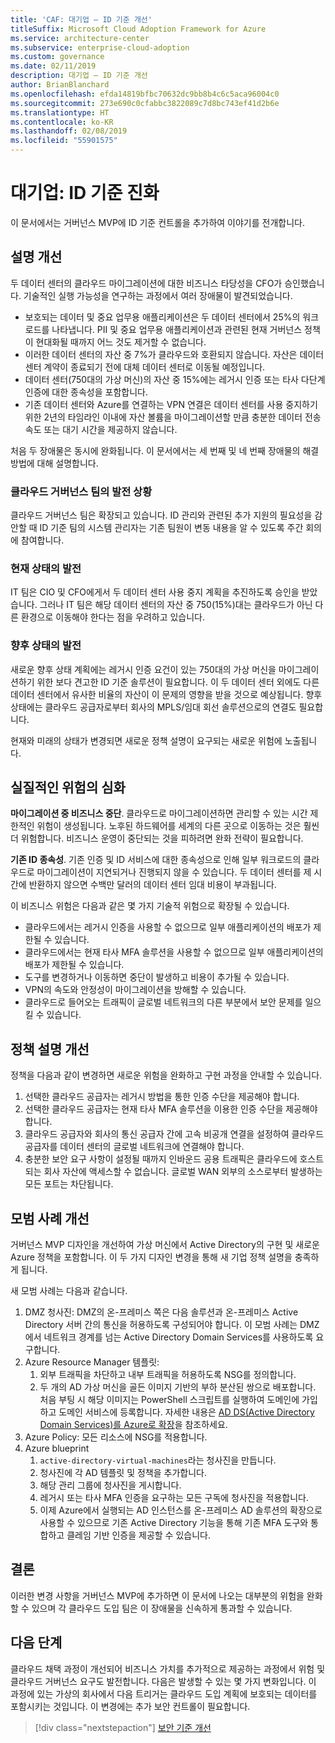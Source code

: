 ```yaml
---
title: 'CAF: 대기업 – ID 기준 개선'
titleSuffix: Microsoft Cloud Adoption Framework for Azure
ms.service: architecture-center
ms.subservice: enterprise-cloud-adoption
ms.custom: governance
ms.date: 02/11/2019
description: 대기업 – ID 기준 개선
author: BrianBlanchard
ms.openlocfilehash: efda14819bfbc70632dc9bb8b4c6c5aca96004c0
ms.sourcegitcommit: 273e690c0cfabbc3822089c7d8bc743ef41d2b6e
ms.translationtype: HT
ms.contentlocale: ko-KR
ms.lasthandoff: 02/08/2019
ms.locfileid: "55901575"
---
```

# <a name="large-enterprise-identity-baseline-evolution"></a>대기업: ID 기준 진화

이 문서에서는 거버넌스 MVP에 ID 기준 컨트롤을 추가하여 이야기를 전개합니다.

## <a name="evolution-of-the-narrative"></a>설명 개선

두 데이터 센터의 클라우드 마이그레이션에 대한 비즈니스 타당성을 CFO가 승인했습니다. 기술적인 실행 가능성을 연구하는 과정에서 여러 장애물이 발견되었습니다.

- 보호되는 데이터 및 중요 업무용 애플리케이션은 두 데이터 센터에서 25%의 워크로드를 나타냅니다. PII 및 중요 업무용 애플리케이션과 관련된 현재 거버넌스 정책이 현대화될 때까지 어느 것도 제거할 수 없습니다.
- 이러한 데이터 센터의 자산 중 7%가 클라우드와 호환되지 않습니다. 자산은 데이터 센터 계약이 종료되기 전에 대체 데이터 센터로 이동될 예정입니다.
- 데이터 센터(750대의 가상 머신)의 자산 중 15%에는 레거시 인증 또는 타사 다단계 인증에 대한 종속성을 포함합니다.
- 기존 데이터 센터와 Azure를 연결하는 VPN 연결은 데이터 센터를 사용 중지하기 위한 2년의 타임라인 이내에 자산 볼륨을 마이그레이션할 만큼 충분한 데이터 전송 속도 또는 대기 시간을 제공하지 않습니다.

처음 두 장애물은 동시에 완화됩니다. 이 문서에서는 세 번째 및 네 번째 장애물의 해결 방법에 대해 설명합니다.

### <a name="evolution-of-the-cloud-governance-team"></a>클라우드 거버넌스 팀의 발전 상황

클라우드 거버넌스 팀은 확장되고 있습니다. ID 관리와 관련된 추가 지원의 필요성을 감안할 때 ID 기준 팀의 시스템 관리자는 기존 팀원이 변동 내용을 알 수 있도록 주간 회의에 참여합니다.

### <a name="evolution-of-the-current-state"></a>현재 상태의 발전

IT 팀은 CIO 및 CFO에게서 두 데이터 센터 사용 중지 계획을 추진하도록 승인을 받았습니다. 그러나 IT 팀은 해당 데이터 센터의 자산 중 750(15%)대는 클라우드가 아닌 다른 환경으로 이동해야 한다는 점을 우려하고 있습니다.

### <a name="evolution-of-the-future-state"></a>향후 상태의 발전

새로운 향후 상태 계획에는 레거시 인증 요건이 있는 750대의 가상 머신을 마이그레이션하기 위한 보다 견고한 ID 기준 솔루션이 필요합니다. 이 두 데이터 센터 외에도 다른 데이터 센터에서 유사한 비율의 자산이 이 문제의 영향을 받을 것으로 예상됩니다.
향후 상태에는 클라우드 공급자로부터 회사의 MPLS/임대 회선 솔루션으로의 연결도 필요합니다.

현재와 미래의 상태가 변경되면 새로운 정책 설명이 요구되는 새로운 위험에 노출됩니다.

## <a name="evolution-of-tangible-risks"></a>실질적인 위험의 심화

**마이그레이션 중 비즈니스 중단**. 클라우드로 마이그레이션하면 관리할 수 있는 시간 제한적인 위험이 생성됩니다. 노후된 하드웨어를 세계의 다른 곳으로 이동하는 것은 훨씬 더 위험합니다. 비즈니스 운영이 중단되는 것을 피하려면 완화 전략이 필요합니다.

**기존 ID 종속성**. 기존 인증 및 ID 서비스에 대한 종속성으로 인해 일부 워크로드의 클라우드로 마이그레이션이 지연되거나 진행되지 않을 수 있습니다. 두 데이터 센터를 제 시간에 반환하지 않으면 수백만 달러의 데이터 센터 임대 비용이 부과됩니다.

이 비즈니스 위험은 다음과 같은 몇 가지 기술적 위험으로 확장될 수 있습니다.

- 클라우드에서는 레거시 인증을 사용할 수 없으므로 일부 애플리케이션의 배포가 제한될 수 있습니다.
- 클라우드에서는 현재 타사 MFA 솔루션을 사용할 수 없으므로 일부 애플리케이션의 배포가 제한될 수 있습니다.
- 도구를 변경하거나 이동하면 중단이 발생하고 비용이 추가될 수 있습니다.
- VPN의 속도와 안정성이 마이그레이션을 방해할 수 있습니다.
- 클라우드로 들어오는 트래픽이 글로벌 네트워크의 다른 부분에서 보안 문제를 일으킬 수 있습니다.

## <a name="evolution-of-the-policy-statements"></a>정책 설명 개선

정책을 다음과 같이 변경하면 새로운 위험을 완화하고 구현 과정을 안내할 수 있습니다.

1. 선택한 클라우드 공급자는 레거시 방법을 통한 인증 수단을 제공해야 합니다.
2. 선택한 클라우드 공급자는 현재 타사 MFA 솔루션을 이용한 인증 수단을 제공해야 합니다.
3. 클라우드 공급자와 회사의 통신 공급자 간에 고속 비공개 연결을 설정하여 클라우드 공급자를 데이터 센터의 글로벌 네트워크에 연결해야 합니다.
4. 충분한 보안 요구 사항이 설정될 때까지 인바운드 공용 트래픽은 클라우드에 호스트되는 회사 자산에 액세스할 수 없습니다. 글로벌 WAN 외부의 소스로부터 발생하는 모든 포트는 차단됩니다.

## <a name="evolution-of-the-best-practices"></a>모범 사례 개선

거버넌스 MVP 디자인을 개선하여 가상 머신에서 Active Directory의 구현 및 새로운 Azure 정책을 포함합니다. 이 두 가지 디자인 변경을 통해 새 기업 정책 설명을 충족하게 됩니다.

새 모범 사례는 다음과 같습니다.

1. DMZ 청사진: DMZ의 온-프레미스 쪽은 다음 솔루션과 온-프레미스 Active Directory 서버 간의 통신을 허용하도록 구성되어야 합니다. 이 모범 사례는 DMZ에서 네트워크 경계를 넘는 Active Directory Domain Services를 사용하도록 요구합니다.
2. Azure Resource Manager 템플릿:
    1. 외부 트래픽을 차단하고 내부 트래픽을 허용하도록 NSG를 정의합니다.
    1. 두 개의 AD 가상 머신을 골든 이미지 기반의 부하 분산된 쌍으로 배포합니다. 처음 부팅 시 해당 이미지는 PowerShell 스크립트를 실행하여 도메인에 가입하고 도메인 서비스에 등록합니다. 자세한 내용은 [AD DS(Active Directory Domain Services)를 Azure로 확장](../../../../reference-architectures/identity/adds-extend-domain.md)을 참조하세요.
3. Azure Policy: 모든 리소스에 NSG를 적용합니다.
4. Azure blueprint
    1. `active-directory-virtual-machines`라는 청사진을 만듭니다.
    1. 청사진에 각 AD 템플릿 및 정책을 추가합니다.
    1. 해당 관리 그룹에 청사진을 게시합니다.
    1. 레거시 또는 타사 MFA 인증을 요구하는 모든 구독에 청사진을 적용합니다.
    1. 이제 Azure에서 실행되는 AD 인스턴스를 온-프레미스 AD 솔루션의 확장으로 사용할 수 있으므로 기존 Active Directory 기능을 통해 기존 MFA 도구와 통합하고 클레임 기반 인증을 제공할 수 있습니다.

## <a name="conclusion"></a>결론

이러한 변경 사항을 거버넌스 MVP에 추가하면 이 문서에 나오는 대부분의 위험을 완화할 수 있으며 각 클라우드 도입 팀은 이 장애물을 신속하게 통과할 수 있습니다.

## <a name="next-steps"></a>다음 단계

클라우드 채택 과정이 개선되어 비즈니스 가치를 추가적으로 제공하는 과정에서 위험 및 클라우드 거버넌스 요구도 발전합니다. 다음은 발생할 수 있는 몇 가지 변화입니다. 이 과정에 있는 가상의 회사에서 다음 트리거는 클라우드 도입 계획에 보호되는 데이터를 포함시키는 것입니다. 이 변경에는 추가 보안 컨트롤이 필요합니다.

> [!div class="nextstepaction"]
> [보안 기준 개선](./security-baseline-evolution.md)
